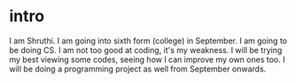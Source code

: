 # intro
I am Shruthi. I am going into sixth form (college) in September. I am going to be doing CS. I am not too good at coding, it's my weakness. I will be trying my best viewing some codes, seeing how I can improve my own ones too. I will be doing a programming project as well from September onwards.
